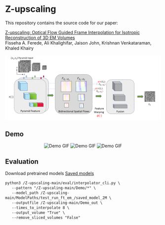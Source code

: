 # Z-upscaling
This repository contains the source code for our paper:

[Z-upscaling: Optical Flow Guided Frame Interpolation for Isotropic Reconstruction of 3D EM Volumes](https://arxiv.org/pdf/2410.07043)<br/>
Fisseha A. Ferede, Ali Khalighifar, Jaison John, Krishnan Venkataraman, Khaled Khairy<br/>

<img src="Z-upscaling.png">

## Demo

<p align="center">
   <img src="https://github.com/Fisseha21/Z-upscaling/blob/main/demos/Input_downsampledFIB25_vol.gif" width="200" height="200" alt="Demo GIF">
   <img src="https://github.com/Fisseha21/Z-upscaling/blob/main/demos/zUpx8_FIB25_vol.gif" width="200" height="200" alt="Demo GIF">
   <img src="https://github.com/Fisseha21/Z-upscaling/blob/main/demos/GT_FIB25_vol.gif" width="200" height="200" alt="Demo GIF">
</p>

## Evaluation

Download pretrained models [Saved models](https://drive.google.com/drive/folders/1vFvyuP4FdU8A0_Y0iA7CHSvlAFPH6StX?usp=sharing)
```Shell
python3 /Z-upscaling-main/eval/interpolator_cli.py \
   --pattern "/Z-upscaling-main/Demo/*" \
   --model_path /Z-upscaling-main/ModelPaths/test_run_ft_em_/saved_model_2M \
   --outputfile /Z-upscaling-main/Demo_out \
   --times_to_interpolate 8 \
   --output_volume "True" \
   --remove_sliced_volumes "False"

```